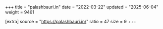 +++
title = "palashbauri.in"
date = "2022-03-22"
updated = "2025-06-04"
weight = 9461

[extra]
source = "https://palashbauri.in/"
ratio = 47
size = 9
+++
